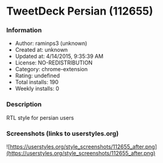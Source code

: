 # TweetDeck Persian (112655)

### Information
- Author: raminps3 (unknown)
- Created at: unknown
- Updated at: 4/14/2015, 9:35:39 AM
- License: NO-REDISTRIBUTION
- Category: chrome-extension
- Rating: undefined
- Total installs: 190
- Weekly installs: 0


### Description
RTL style for persian users


### Screenshots (links to userstyles.org)
![https://userstyles.org/style_screenshots/112655_after.png](https://userstyles.org/style_screenshots/112655_after.png)


